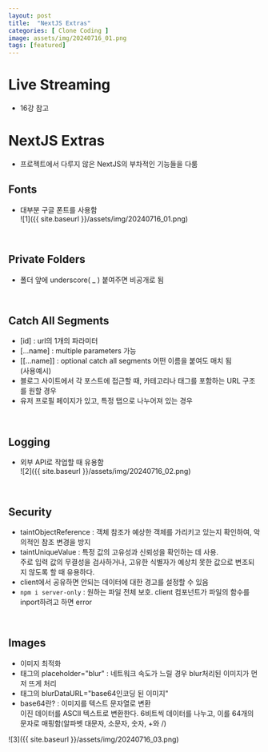 ```yaml
---  
layout: post  
title:  "NextJS Extras"  
categories: [ Clone Coding ]  
image: assets/img/20240716_01.png  
tags: [featured]  
---  
```

  
# Live Streaming  
  
- 16강 참고  
  
  
# NextJS Extras  
  
- 프로젝트에서 다루지 않은 NextJS의 부차적인 기능들을 다룸  
  
## Fonts  
- 대부분 구글 폰트를 사용함  
![1]({{ site.baseurl }}/assets/img/20240716_01.png)    

<br>
  
## Private Folders  
- 폴더 앞에 underscore( _ ) 붙여주면 비공개로 됨  

<br>
  
## Catch All Segments  
- [id] : url의 1개의 파라미터  
- [...name] : multiple parameters 가능  
- [[...name]] : optional catch all segments 어떤 이름을 붙여도 매치 됨  
(사용예시)  
- 블로그 사이트에서 각 포스트에 접근할 때, 카테고리나 태그를 포함하는 URL 구조를 원할 경우  
- 유저 프로필 페이지가 있고, 특정 탭으로 나누어져 있는 경우  

<br>
  
## Logging  
- 외부 API로 작업할 때 유용함  
![2]({{ site.baseurl }}/assets/img/20240716_02.png)    

<br>
  
## Security  
- taintObjectReference : 객체 참조가 예상한 객체를 가리키고 있는지 확인하여, 악의적인 참조 변경을 방지  
- taintUniqueValue : 특정 값의 고유성과 신뢰성을 확인하는 데 사용.  
주로 입력 값의 무결성을 검사하거나, 고유한 식별자가 예상치 못한 값으로 변조되지 않도록 할 때 유용하다.  
- client에서 공유하면 안되는 데이터에 대한 경고를 설정할 수 있음  
- `npm i server-only` : 원하는 파일 전체 보호. client 컴포넌트가 파일의 함수를 inport하려고 하면 error  

<br>
  
## Images  
- 이미지 최적화   
- <Image/>태그의 placeholder="blur" : 네트워크 속도가 느릴 경우 blur처리된 이미지가 먼저 뜨게 처리  
- <Image/>태그의 blurDataURL="base64인코딩 된 이미지"  
- base64란? : 이미지를 텍스트 문자열로 변환  
이진 데이터를 ASCII 텍스트로 변환한다. 6비트씩 데이터를 나누고, 이를 64개의 문자로 매핑함(알파벳 대문자, 소문자, 숫자, +와 /)  
  
![3]({{ site.baseurl }}/assets/img/20240716_03.png)    
  
<br>